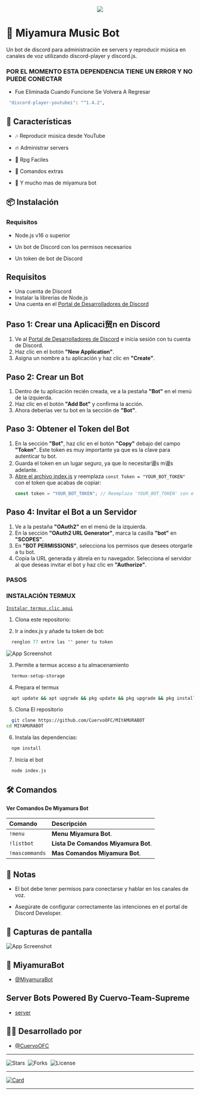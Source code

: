 <center><img src="https://capsule-render.vercel.app/api?type=waving&color=gradient&height=200&section=header&text=MiyamuraBot&fontSize=80&fontAlignY=35&animation=twinkling&fontColor=gradient"/></center>


# 🎵 Miyamura Music Bot

Un bot de discord para administración ee servers y reproducir música en canales de voz utilizando discord-player y discord.js.

### POR EL MOMENTO ESTA DEPENDENCIA TIENE UN ERROR Y NO PUEDE CONECTAR 
- Fue Eliminada Cuando Funcione Se Volvera A Regresar
```bash
 "discord-player-youtubei": "^1.4.2",
```
## 🚀 Características

- 🎶 Reproducir música desde YouTube

- 🔥 Administrar servers

- 🎩 Rpg Faciles

- 🤖 Comandos extras

- 📢 Y mucho mas de miyamura bot


## 📦 Instalación

### Requisitos
- Node.js v16 o superior
 
- Un bot de Discord con los permisos necesarios

- Un token de bot de Discord
## Requisitos

- Una cuenta de Discord
- Instalar la librerias de Node.js
- Una cuenta en el [Portal de Desarrolladores de Discord](https://discord.com/developers/applications)

## Paso 1: Crear una Aplicaci贸n en Discord

1. Ve al [Portal de Desarrolladores de Discord](https://discord.com/developers/applications) e inicia sesión con tu cuenta de Discord.
2. Haz clic en el botón **"New Application"**.
3. Asigna un nombre a tu aplicación y haz clic en **"Create"**.

## Paso 2: Crear un Bot

1. Dentro de tu aplicación recién creada, ve a la pestaña **"Bot"** en el menú de la izquierda.
2. Haz clic en el botón **"Add Bot"** y confirma la acción.
3. Ahora deberías ver tu bot en la sección de **"Bot"**.

## Paso 3: Obtener el Token del Bot

1. En la sección **"Bot"**, haz clic en el botón **"Copy"** debajo del campo **"Token"**. Este token es muy importante ya que es la clave para autenticar tu bot.
2. Guarda el token en un lugar seguro, ya que lo necesitar谩s m谩s adelante.
3. [Abre el archivo index.js](https://github.com/CuervoOFC/MIYAMURABOT/blob/main/index.js#L15) y reemplaza `const Token = "YOUR_BOT_TOKEN"` con el token que acabas de copiar:
   ```javascript
   const token = "YOUR_BOT_TOKEN"; // Reemplaza 'YOUR_BOT_TOKEN' con el token de tu bot
   ```

## Paso 4: Invitar el Bot a un Servidor

1. Ve a la pestaña **"OAuth2"** en el menú de la izquierda.
2. En la sección **"OAuth2 URL Generator"**, marca la casilla **"bot"** en **"SCOPES"**.
3. En **"BOT PERMISSIONS"**, selecciona los permisos que desees otorgarle a tu bot.
4. Copia la URL generada y ábrela en tu navegador. Selecciona el servidor al que deseas invitar el bot y haz clic en **"Authorize"**.


### PASOS
### INSTALACIÓN TERMUX 
[`Instalar termux clic aqui`](https://f-droid.org/es/packages/com.termux/)

 1. Clona este repositorio:
 
 2. Ir a index.js y añade tu token de bot:
```index.js 
  renglon 77 entre las "" poner tu token 
```
![App Screenshot](imagenes/2025_0324_114347_Photo.jpg)

 3. Permite a termux acceso a tu almacenamiento
```bash 
  termux-setup-storage
```

 4. Prepara el termux
```bash 
  apt update && apt upgrade && pkg update && pkg upgrade && pkg install bash && pkg install libwebp && pkg install git -y && pkg install nodejs -y && pkg install ffmpeg -y && pkg install wget && pkg install imagemagick -y && pkg install yarn && pkg install nodejs 
```

 5. Clona El repositorio <el tuyo esto es ejemplo>
```bash
  git clone https://github.com/CuervoOFC/MIYAMURABOT
cd MIYAMURABOT
```

 6. Instala las dependencias:
```bash
  npm install
```

 7. Inicia el bot
```bash
  node index.js
```


    
## 🛠 Comandos

#### Ver Comandos De Miyamura Bot

| Comando         | Descripción                                      |
| :------------- | :---------------------------------------------- |
| `!menu` | **Menu Miyamura Bot**. |
| `!listbot` | **Lista De Comandos Miyamura Bot**. |
| `!mascommands` | **Mas Comandos Miyamura Bot**. |


## 📝 Notas
- El bot debe tener permisos para conectarse y hablar en los canales de voz.

- Asegúrate de configurar correctamente las intenciones en el portal de Discord Developer.

## 📸 Capturas de pantalla

![App Screenshot](imagenes/2025_0318_152649_Photo.jpg)


## 🤖 MiyamuraBot 

- [@MiyamuraBot](https://discord.com/oauth2/authorize?client_id=1351073834148823070&permissions=8&integration_type=0&scope=bot)

## Server Bots Powered By Cuervo-Team-Supreme 

- [server](https://discord.gg/WJZEjQng)
## 👨‍💻 Desarrollado por

- [@CuervoOFC](https://github.com/CuervoOFC)

___

![Stars](https://img.shields.io/github/stars/CuervoOFC/MIYAMURABOT?style=social)&nbsp;&nbsp;![Forks](https://img.shields.io/github/forks/CuervoOFC/MIYAMURABOT?style=social)&nbsp;&nbsp;![License](https://img.shields.io/github/license/CuervoOFC/MIYAMURABOT)

___

[![Card](https://github-readme-stats.vercel.app/api/pin/?username=CuervoOFC&repo=MIYAMURABOT&theme=tokyonight)](https://github.com/CuervoOFC/MIYAMURABOT)

___
